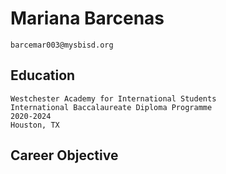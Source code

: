 # Mariana Barcenas 
    barcemar003@mysbisd.org

## Education                                                       
    Westchester Academy for International Students 
    International Baccalaureate Diploma Programme 
    2020-2024
    Houston, TX
## Career Objective 

